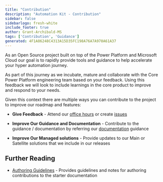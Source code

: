 ```yaml
---
title: "Contribution"
description: "Automation Kit - Contribution"
sidebar: false
sidebarlogo: fresh-white
include_footer: true
author: Grant-Archibald-MS
tags: ['Contribution', 'Guidance']
generated: 4F1A86248C4313A15D35FC198A76A7A970A61A37
---
```


As an Open Source project built on top of the Power Platform and Microsoft Cloud our goal is to rapidly provide tools and guidance to help accelerate your hyper automation journey.

As part of this journey as we incubate, mature and collaborate with the Core Power Platform engineering team based on your feedback. Using this feedback we will look to include learnings in the core product to improve and respond to your needs.

Given this context there are multiple ways you can contribute to the project to improve our roadmap and features:

- **Give Feedback** - Attend our [office hours](/en-gb/office-hours) or create [issues](/en-gb/contribution/feedback)

- **Improve Our Guidance and Documentation** - Contribute to the guidance / documentation by referring our [documentation](/en-gb/contribution/documentation) guidance

- **Improve Our Managed solutions** - Provide updates to our Main or Satellite solutions that we include in our releases

## Further Reading

- [Authoring Guidelines](/en-gb/contribution/authoring) - Provides guidelines and notes for authoring contributions to the starter documentation
